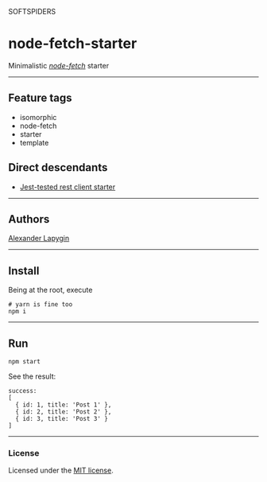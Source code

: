 SOFTSPIDERS

# node-fetch-starter

Minimalistic [*node-fetch*](https://github.com/node-fetch/node-fetch) starter

---

## Feature tags

- isomorphic
- node-fetch
- starter
- template

## Direct descendants
- [Jest-tested rest client starter](https://github.com/softspiders/rest-client-jest-starter)

---
## Authors

[Alexander Lapygin](https://github.com/AlexanderLapygin)

---

## Install

Being at the root, execute

```
# yarn is fine too  
npm i
```

---

## Run

```
npm start
```

See the result:

```
success:
[
  { id: 1, title: 'Post 1' },
  { id: 2, title: 'Post 2' },
  { id: 3, title: 'Post 3' }
]
```

---

### License

Licensed under the [MIT license](./LICENSE). 

